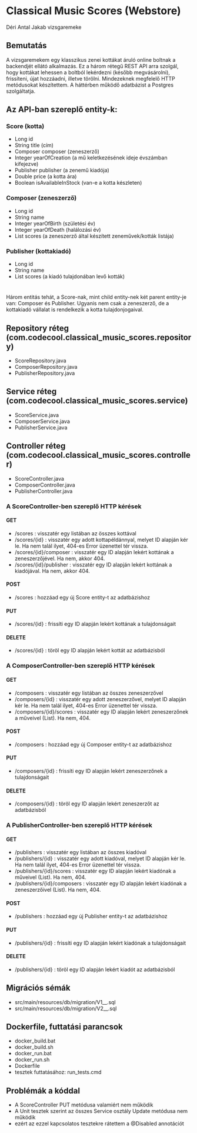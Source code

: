 # Classical Music Scores (Webstore)
Déri Antal Jakab vizsgaremeke

## Bemutatás
A vizsgaremekem egy klasszikus zenei kottákat áruló online boltnak
a backendjét ellátó alkalmazás. Ez a három rétegű REST API arra szolgál, hogy kottákat lehessen a boltból lekérdezni (később megvásárolni), frissíteni, újat hozzáadni, illetve törölni. Mindezeknek megfelelő HTTP metódusokat készítettem. A háttérben működő adatbázist a Postgres szolgáltatja.

## Az API-ban szereplő entity-k:

### Score (kotta)
- Long id
- String title (cím)
- Composer composer (zeneszerző)
- Integer yearOfCreation (a mű keletkezésének ideje évszámban kifejezve)
- Publisher publisher (a zenemű kiadója)
- Double price (a kotta ára)
- Boolean isAvailableInStock (van-e a kotta készleten)

### Composer (zeneszerző)
- Long id
- String name
- Integer yearOfBirth (születési év)
- Integer yearOfDeath (halálozási év)
- List<Score> scores (a zeneszerző által készített zeneművek/kották listája)

### Publisher (kottakiadó)
- Long id
- String name
- List<Score> scores (a kiadó tulajdonában levő kották)
#
  
Három entitás tehát, a Score-nak, mint child entity-nek két parent entity-je van: Composer és Publisher. Ugyanis nem csak a zeneszerző, de a kottakiadó vállalat is rendelkezik a kotta tulajdonjogaival.

## Repository réteg (com.codecool.classical_music_scores.repository)
- ScoreRepository.java
- ComposerRepository.java
- PublisherRepository.java

## Service réteg (com.codecool.classical_music_scores.service)
- ScoreService.java
- ComposerService.java
- PublisherService.java

## Controller réteg (com.codecool.classical_music_scores.controller)
- ScoreController.java
- ComposerController.java
- PublisherController.java

### A ScoreController-ben szereplő HTTP kérések

#### GET
- /scores : visszatér egy listában az összes kottával
- /scores/{id} : visszatér egy adott kottapéldánnyal, melyet ID alapján kér le. Ha nem talál ilyet, 404-es Error üzenettel tér vissza.
- /scores/{id}/composer : visszatér egy ID alapján lekért kottának a zeneszerzőjével. Ha nem, akkor 404.
- /scores/{id}/publisher : visszatér egy ID alapján lekért kottának a kiadójával. Ha nem, akkor 404.

#### POST
- /scores : hozzáad egy új Score entity-t az adatbázishoz

#### PUT
- /scores/{id} : frissíti egy ID alapján lekért kottának a tulajdonságait 

#### DELETE
- /scores/{id} : töröl egy ID alapján lekért kottát az adatbázisból


### A ComposerController-ben szereplő HTTP kérések

#### GET
- /composers : visszatér egy listában az összes zeneszerzővel
- /composers/{id} : visszatér egy adott zeneszerzővel, melyet ID alapján kér le. Ha nem talál ilyet, 404-es Error üzenettel tér vissza.
- /composers/{id}/scores : visszatér egy ID alapján lekért zeneszerzőnek a műveivel (List<Score>). Ha nem, 404.

#### POST
- /composers : hozzáad egy új Composer entity-t az adatbázishoz

#### PUT
- /composers/{id} : frissíti egy ID alapján lekért zeneszerzőnek a tulajdonságait 

#### DELETE
- /composers/{id} : töröl egy ID alapján lekért zeneszerzőt az adatbázisból


### A PublisherController-ben szereplő HTTP kérések

#### GET
- /publishers : visszatér egy listában az összes kiadóval
- /publishers/{id} : visszatér egy adott kiadóval, melyet ID alapján kér le. Ha nem talál ilyet, 404-es Error üzenettel tér vissza.
- /publishers/{id}/scores : visszatér egy ID alapján lekért kiadónak a műveivel (List<Score>). Ha nem, 404.
- /publishers/{id}/composers : visszatér egy ID alapján lekért kiadónak a zeneszerzőivel (List<Composer>). Ha nem, 404.

#### POST
- /publishers : hozzáad egy új Publisher entity-t az adatbázishoz

#### PUT
- /publishers/{id} : frissíti egy ID alapján lekért kiadónak a tulajdonságait 

#### DELETE
- /publishers/{id} : töröl egy ID alapján lekért kiadót az adatbázisból

## Migrációs sémák
- src/main/resources/db/migration/V1__.sql
- src/main/resources/db/migration/V2__.sql

## Dockerfile, futtatási parancsok
- docker_build.bat
- docker_build.sh
- docker_run.bat
- docker_run.sh
- Dockerfile
- tesztek futtatásához: run_tests.cmd

## Problémák a kóddal
- A ScoreController PUT metódusa valamiért nem működik
- A Unit tesztek szerint az összes Service osztály Update metódusa nem működik
- ezért az ezzel kapcsolatos tesztekre rátettem a @Disabled annotációt
